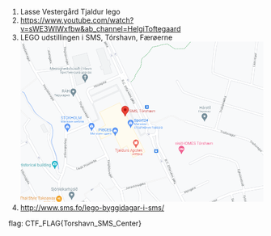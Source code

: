 1. Lasse Vestergård Tjaldur lego
2. https://www.youtube.com/watch?v=sWE3WIWxfbw&ab_channel=HelgiToftegaard
3. LEGO udstillingen i SMS, Tórshavn, Færøerne ![](./images/1.png)
3. http://www.sms.fo/lego-byggidagar-i-sms/

flag: CTF_FLAG{Torshavn_SMS_Center}